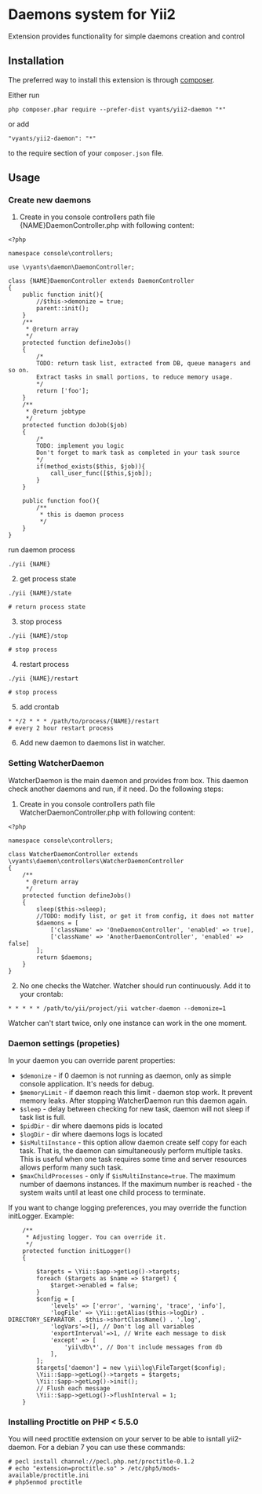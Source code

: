 Daemons system for Yii2
=======================
Extension provides functionality for simple daemons creation and control

Installation
------------

The preferred way to install this extension is through [composer](http://getcomposer.org/download/).

Either run

```
php composer.phar require --prefer-dist vyants/yii2-daemon "*"
```

or add

```
"vyants/yii2-daemon": "*"
```

to the require section of your `composer.json` file.


Usage
-----
### Create new daemons
1. Create in you console controllers path file {NAME}DaemonController.php with following content:
```
<?php

namespace console\controllers;

use \vyants\daemon\DaemonController;

class {NAME}DaemonController extends DaemonController
{
    public function init(){
        //$this->demonize = true;
        parent::init();
    }
    /**
     * @return array
     */
    protected function defineJobs()
    {
        /*
        TODO: return task list, extracted from DB, queue managers and so on.
        Extract tasks in small portions, to reduce memory usage.
        */
        return ['foo'];
    }
    /**
     * @return jobtype
     */
    protected function doJob($job)
    {
        /*
        TODO: implement you logic
        Don't forget to mark task as completed in your task source
        */
        if(method_exists($this, $job)){
            call_user_func([$this,$job]);
        }
    }

    public function foo(){
        /**
         * this is daemon process
         */
    }
}
```
run daemon process
```
./yii {NAME}
```

2. get process state

```
./yii {NAME}/state

# return process state
```

3. stop process

```
./yii {NAME}/stop

# stop process
```

4. restart process

```
./yii {NAME}/restart

# stop process
```

5. add crontab

 ```
 * */2 * * * /path/to/process/{NAME}/restart
 # every 2 hour restart process
 ```

6. Add new daemon to daemons list in watcher.


### Setting WatcherDaemon
WatcherDaemon is the main daemon and provides from box. This daemon check another daemons and run, if it need.
Do the following steps:

1. Create in you console controllers path file WatcherDaemonController.php with following content:
```
<?php

namespace console\controllers;

class WatcherDaemonController extends \vyants\daemon\controllers\WatcherDaemonController
{
    /**
     * @return array
     */
    protected function defineJobs()
    {
        sleep($this->sleep);
        //TODO: modify list, or get it from config, it does not matter
        $daemons = [
            ['className' => 'OneDaemonController', 'enabled' => true],
            ['className' => 'AnotherDaemonController', 'enabled' => false]
        ];
        return $daemons;
    }
}
```
2. No one checks the Watcher. Watcher should run continuously. Add it to your crontab:
```
* * * * * /path/to/yii/project/yii watcher-daemon --demonize=1
```
Watcher can't start twice, only one instance can work in the one moment.



### Daemon settings (propeties)
In your daemon you can override parent properties:
* `$demonize` - if 0 daemon is not running as daemon, only as simple console application. It's needs for debug.
* `$memoryLimit` - if daemon reach this limit - daemon stop work. It prevent memory leaks. After stopping WatcherDaemon run this daemon again.
* `$sleep` - delay between checking for new task, daemon will not sleep if task list is full.
* `$pidDir` - dir where daemons pids is located
* `$logDir` - dir where daemons logs is located
* `$isMultiInstance` - this option allow daemon create self copy for each task. That is, the daemon can simultaneously perform multiple tasks. This is useful when one task requires some time and server resources allows perform many such task.
* `$maxChildProcesses` - only if `$isMultiInstance=true`. The maximum number of daemons instances. If the maximum number is reached - the system waits until at least one child process to terminate.

If you want to change logging preferences, you may override the function initLogger. Example:

```
    /**
     * Adjusting logger. You can override it.
     */
    protected function initLogger()
    {

        $targets = \Yii::$app->getLog()->targets;
        foreach ($targets as $name => $target) {
            $target->enabled = false;
        }
        $config = [
            'levels' => ['error', 'warning', 'trace', 'info'],
            'logFile' => \Yii::getAlias($this->logDir) . DIRECTORY_SEPARATOR . $this->shortClassName() . '.log',
            'logVars'=>[], // Don't log all variables
            'exportInterval'=>1, // Write each message to disk
            'except' => [
                'yii\db\*', // Don't include messages from db
            ],
        ];
        $targets['daemon'] = new \yii\log\FileTarget($config);
        \Yii::$app->getLog()->targets = $targets;
        \Yii::$app->getLog()->init();
        // Flush each message
        \Yii::$app->getLog()->flushInterval = 1;
    }
```
    
    
### Installing Proctitle on PHP < 5.5.0

You will need proctitle extension on your server to be able to isntall yii2-daemon. For a debian 7 you can use these commands:

```
# pecl install channel://pecl.php.net/proctitle-0.1.2
# echo "extension=proctitle.so" > /etc/php5/mods-available/proctitle.ini
# php5enmod proctitle
```
